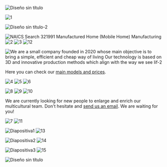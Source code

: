 ![Diseño sin título](https://user-images.githubusercontent.com/78742435/117493041-bacc0f00-af72-11eb-868a-33cae959aa8b.jpg)

![1](https://user-images.githubusercontent.com/78742435/117532769-86476a00-afe9-11eb-808f-5da5698bc82a.jpg)

![Diseño sin título-2](https://user-images.githubusercontent.com/78742435/117532972-55b40000-afea-11eb-9191-d49ddc67cafc.jpg)

![NAICS Search 321991  Manufactured Home (Mobile Home) Manufacturing](https://user-images.githubusercontent.com/78742435/117500563-18fdef80-af7d-11eb-8631-78d21064355a.jpg)
![2](https://user-images.githubusercontent.com/78742435/117505824-f53ea780-af84-11eb-9d8d-15ea30780fb7.jpg)
![3](https://user-images.githubusercontent.com/78742435/117506336-b9f0a880-af85-11eb-9523-6be84fd18a7c.jpg)
![12](https://user-images.githubusercontent.com/78742435/117569778-a3526a80-b0c7-11eb-8edb-233f13722b42.jpg)

![We are a small company founded in 2020 whose main objective is to bring a simple, efficient and cheap way of living  Our technology is based on 3D and innovative production methods which align with the way we see lif-2](https://user-images.githubusercontent.com/78742435/117570103-3e980f80-b0c9-11eb-848c-29658a955c33.jpg)

Here you can check our [main models and prices](https://ayushop.es/products/bolsa-que-ayuso-eres-hoy). 

![4](https://user-images.githubusercontent.com/78742435/117569765-9170c780-b0c7-11eb-9a9a-0fe9a309bb08.jpg)
![5](https://user-images.githubusercontent.com/78742435/117569468-1ce95900-b0c6-11eb-8af3-c3780ae615cd.jpg)
![6](https://user-images.githubusercontent.com/78742435/117569464-1955d200-b0c6-11eb-8860-70081cd47b01.jpg)

![8](https://user-images.githubusercontent.com/78742435/117569462-135ff100-b0c6-11eb-8880-58a1577d5c66.jpg)
![9](https://user-images.githubusercontent.com/78742435/117569457-0fcc6a00-b0c6-11eb-9d1e-5464fdda1e32.jpg)
![10](https://user-images.githubusercontent.com/78742435/117569444-fdeac700-b0c5-11eb-8208-d3e55dc0a3ca.jpg)
  
  We are currently looking for new people to enlarge and enrich our multicultural team. Don't hesitate and [send us an email](https://www.google.com/search?q=traducir+no+sabiamos+qu%C3%A9+poner+pero+hemos+puesto+este+link+para+ser+mas+guays&bih=736&biw=1517&hl=es&ei=fFR0YNDJDsHFgwfDmYygDQ&oq=traducir+no+sabiamos+qu%C3%A9+poner+pero+hemos+puesto+este+link+para+ser+mas+guays&gs_lcp=Cgdnd3Mtd2l6EAM6BwgAEEcQsANQ5hlY9iJgkSRoAHADeACAAdMEiAHAEJIBCzAuMy4xLjEuMS4xmAEAoAEBqgEHZ3dzLXdpesgBCMABAQ&sclient=gws-wiz&ved=0ahUKEwjQ95Lx8PjvAhXB4uAKHcMMA9QQ4dUDCA0&uact=5). We are waiting for you! 
  
![7](https://user-images.githubusercontent.com/78742435/117569840-d09f1880-b0c7-11eb-9005-4227f7714dbb.jpg)
![11](https://user-images.githubusercontent.com/78742435/117569792-b402e080-b0c7-11eb-8d00-dd4428b4b9e6.jpg)

![Diapositiva1](https://user-images.githubusercontent.com/78743391/114754830-4cbc6f80-9d59-11eb-9660-dd86b3e8ca08.JPG)
![13](https://user-images.githubusercontent.com/78742435/117570009-b4e84200-b0c8-11eb-9e11-c4fd3fa2d1e5.jpg)

![Diapositiva2](https://user-images.githubusercontent.com/78743391/114754868-57770480-9d59-11eb-9a8c-90d5ca2611df.JPG)
![14](https://user-images.githubusercontent.com/78742435/117570020-c5002180-b0c8-11eb-81e9-10715210ffd1.jpg)

![Diapositiva3](https://user-images.githubusercontent.com/78743391/114754929-63fb5d00-9d59-11eb-9715-c0d86bc3417d.JPG)
![15](https://user-images.githubusercontent.com/78742435/117570028-d34e3d80-b0c8-11eb-89a6-e1b66e67983f.jpg)




![Diseño sin título](https://user-images.githubusercontent.com/78742435/117493041-bacc0f00-af72-11eb-868a-33cae959aa8b.jpg)



